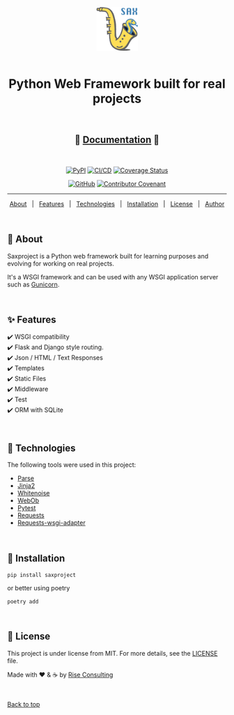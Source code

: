 <div align="center" id="top">
  <img src="https://raw.githubusercontent.com/rise-consulting/saxproject/main/.github/sax.png?raw=true" alt="Sax" height="100px"/>
</div>

<br />

<div align="center">
  <h1>Python Web Framework built for real projects</h1>
  &#xa0;
  
  ## 📖 [Documentation](https://rise-consulting.github.io/saxproject) 📖

  &#xa0;

[![PyPI](https://img.shields.io/pypi/v/saxproject.svg)](https://pypi.org/project/saxproject/)
[![CI/CD](https://github.com/rise-consulting/saxproject/actions/workflows/release.yml/badge.svg)](https://github.com/rise-consulting/saxproject/actions/workflows/release.yml)
[![Coverage Status](https://coveralls.io/repos/github/rise-consulting/saxproject/badge.svg)](https://coveralls.io/github/rise-consulting/saxproject)

[![GitHub](https://img.shields.io/github/license/rise-consulting/saxproject)](https://github.com/rise-consulting/saxproject/blob/main/LICENSE.md)
[![Contributor Covenant](https://img.shields.io/badge/Contributor%20Covenant-2.1-4baaaa.svg)](code_of_conduct.md)

</div>

<hr>

<p align="center">
  <a href="#-about">About</a> &#xa0; | &#xa0;
  <a href="#-features">Features</a> &#xa0; | &#xa0;
  <a href="#-technologies">Technologies</a> &#xa0; | &#xa0;
  <a href="#-installation">Installation</a> &#xa0; | &#xa0;
  <a href="#-license">License</a> &#xa0; | &#xa0;
  <a href="https://github.com/max-bertinetti" target="_blank">Author</a>
</p>

&#xa0;

## 🎯 About

Saxproject is a Python web framework built for learning purposes and evolving for working on real projects.

It's a WSGI framework and can be used with any WSGI application server such as [Gunicorn](https://gunicorn.org/).

&#xa0;

## ✨ Features

✔️ WSGI compatibility\
✔️ Flask and Django style routing.\
✔️ Json / HTML / Text Responses\
✔️ Templates\
✔️ Static Files\
✔️ Middleware\
✔️ Test\
✔️ ORM with SQLite

&#xa0;

## 🚀 Technologies

The following tools were used in this project:

- [Parse](https://pypi.org/project/parse/)
- [Jinja2](https://pypi.org/project/Jinja2/)
- [Whitenoise](https://pypi.org/project/whitenoise/)
- [WebOb](https://pypi.org/project/WebOb/)
- [Pytest](https://pypi.org/project/pytest/)
- [Requests](https://pypi.org/project/requests/)
- [Requests-wsgi-adapter](https://pypi.org/project/requests-wsgi-adapter/)

&#xa0;

## 🏁 Installation

```shell
pip install saxproject
```
or better using poetry
```shell
poetry add
```

&#xa0;

## 📝 License

This project is under license from MIT. For more details, see the [LICENSE](https://github.com/rise-consulting/saxproject/blob/main/LICENSE.md) file.

Made with ❤️ & ☕ by <a href="https://github.com/rise-consulting" target="_blank">Rise Consulting</a>

&#xa0;

<a href="#top">Back to top</a>
